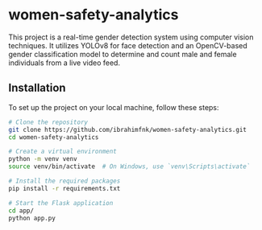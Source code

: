 # women-safety-analytics

This project is a real-time gender detection system using computer vision techniques. It utilizes YOLOv8 for face detection and an OpenCV-based gender classification model to determine and count male and female individuals from a live video feed.

## Installation

To set up the project on your local machine, follow these steps:

```bash
# Clone the repository
git clone https://github.com/ibrahimfnk/women-safety-analytics.git
cd women-safety-analytics

# Create a virtual environment
python -m venv venv
source venv/bin/activate  # On Windows, use `venv\Scripts\activate`

# Install the required packages
pip install -r requirements.txt

# Start the Flask application
cd app/
python app.py